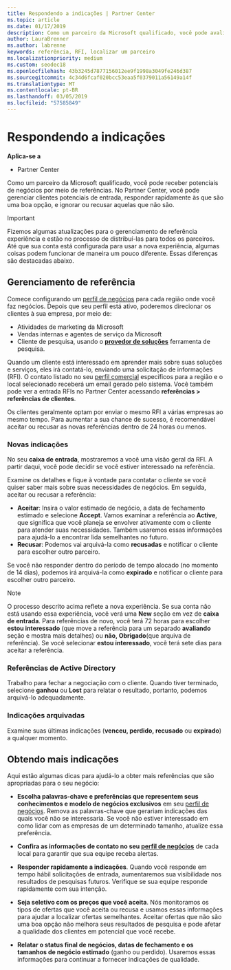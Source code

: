 ```yaml
---
title: Respondendo a indicações | Partner Center
ms.topic: article
ms.date: 01/17/2019
description: Como um parceiro da Microsoft qualificado, você pode avaliar negociar e responder às referências por meio do Partner Center.
author: LauraBrenner
ms.author: labrenne
keywords: referência, RFI, localizar um parceiro
ms.localizationpriority: medium
ms.custom: seodec18
ms.openlocfilehash: 43b3245d7877156012ee9f1998a3049fe246d387
ms.sourcegitcommit: 4c34d6fcaf020bcc53eaa5f0379011a56149a14f
ms.translationtype: MT
ms.contentlocale: pt-BR
ms.lasthandoff: 03/05/2019
ms.locfileid: "57585849"
---
```

# <a name="responding-to-referrals"></a>Respondendo a indicações

**Aplica-se a**

-  Partner Center

Como um parceiro da Microsoft qualificado, você pode receber potenciais de negócios por meio de referências. No Partner Center, você pode gerenciar clientes potenciais de entrada, responder rapidamente às que são uma boa opção, e ignorar ou recusar aquelas que não são. 

> [!IMPORTANT]
> Fizemos algumas atualizações para o gerenciamento de referência experiência e estão no processo de distribuí-las para todos os parceiros. Até que sua conta está configurada para usar a nova experiência, algumas coisas podem funcionar de maneira um pouco diferente. Essas diferenças são destacadas abaixo. 

## <a name="referral-management"></a>Gerenciamento de referência

Comece configurando um [perfil de negócios](create-a-marketing-profile.md) para cada região onde você faz negócios. Depois que seu perfil está ativo, poderemos direcionar os clientes à sua empresa, por meio de:

*  Atividades de marketing da Microsoft
*  Vendas internas e agentes de serviço da Microsoft
*  Cliente de pesquisa, usando o **[provedor de soluções](https://www.microsoft.com/solution-providers/home)** ferramenta de pesquisa.

Quando um cliente está interessado em aprender mais sobre suas soluções e serviços, eles irá contatá-lo, enviando uma solicitação de informações (RFI). O contato listado no seu [perfil comercial](create-a-marketing-profile.md) específicos para a região e o local selecionado receberá um email gerado pelo sistema. Você também pode ver a entrada RFIs no Partner Center acessando **referências > referências de clientes**.

Os clientes geralmente optam por enviar o mesmo RFI a várias empresas ao mesmo tempo. Para aumentar a sua chance de sucesso, é recomendável aceitar ou recusar as novas referências dentro de 24 horas ou menos.

### <a name="new-referrals"></a>Novas indicações

No seu **caixa de entrada**, mostraremos a você uma visão geral da RFI. A partir daqui, você pode decidir se você estiver interessado na referência. 

Examine os detalhes e fique à vontade para contatar o cliente se você quiser saber mais sobre suas necessidades de negócios. Em seguida, aceitar ou recusar a referência: 

*  **Aceitar**: Insira o valor estimado de negócio, a data de fechamento estimado e selecione **Accept**. Vamos examinar a referência ao **Active**, que significa que você planeja se envolver ativamente com o cliente para atender suas necessidades. Também usaremos essas informações para ajudá-lo a encontrar lida semelhantes no futuro.
*  **Recusar**: Podemos vai arquivá-la como **recusadas** e notificar o cliente para escolher outro parceiro.

Se você não responder dentro do período de tempo alocado (no momento de 14 dias), podemos irá arquivá-la como **expirado** e notificar o cliente para escolher outro parceiro.

> [!NOTE]
> O processo descrito acima reflete a nova experiência. Se sua conta não está usando essa experiência, você verá uma **New** seção em vez de **caixa de entrada**. Para referências de novo, você terá 72 horas para escolher **estou interessado** (que move a referência para um separado **avaliando** seção e mostra mais detalhes) ou **não, Obrigado**(que arquiva de referência). Se você selecionar **estou interessado**, você terá sete dias para aceitar a referência.

### <a name="active-referrals"></a>Referências de Active Directory

Trabalho para fechar a negociação com o cliente. Quando tiver terminado, selecione **ganhou** ou **Lost** para relatar o resultado, portanto, podemos arquivá-lo adequadamente.

### <a name="archived-referrals"></a>Indicações arquivadas

Examine suas últimas indicações (**venceu, perdido, recusado** ou **expirado**) a qualquer momento. 

## <a name="getting-more-referrals"></a>Obtendo mais indicações

Aqui estão algumas dicas para ajudá-lo a obter mais referências que são apropriadas para o seu negócio:

*  **Escolha palavras-chave e preferências que representem seus conhecimentos e modelo de negócios exclusivos** em seu [perfil de negócios](create-a-marketing-profile.md). Remova as palavras-chave que gerariam indicações das quais você não se interessaria. Se você não estiver interessado em como lidar com as empresas de um determinado tamanho, atualize essa preferência.

*  **Confira as informações de contato no seu [perfil de negócios](create-a-marketing-profile.md)** de cada local para garantir que sua equipe receba alertas.

*  **Responder rapidamente a indicações**. Quando você responde em tempo hábil solicitações de entrada, aumentaremos sua visibilidade nos resultados de pesquisas futuros. Verifique se sua equipe responde rapidamente com sua intenção.

*  **Seja seletivo com os preços que você aceita**. Nós monitoramos os tipos de ofertas que você aceita ou recusa e usamos essas informações para ajudar a localizar ofertas semelhantes. Aceitar ofertas que não são uma boa opção não melhora seus resultados de pesquisa e pode afetar a qualidade dos clientes em potencial que você recebe.

*  **Relatar o status final de negócios, datas de fechamento e os tamanhos de negócio estimado** (ganho ou perdido). Usaremos essas informações para continuar a fornecer indicações de qualidade.
